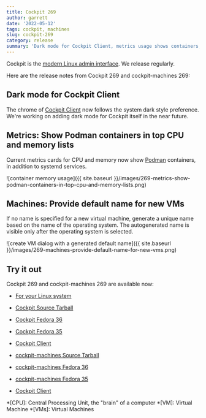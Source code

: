 ```yaml
---
title: Cockpit 269
author: garrett
date: '2022-05-12'
tags: cockpit, machines
slug: cockpit-269
category: release
summary: 'Dark mode for Cockpit Client, metrics usage shows containers, default fallback name for new VMs'
---
```


Cockpit is the [modern Linux admin interface](https://cockpit-project.org/).
We release regularly.

Here are the release notes from Cockpit 269 and cockpit-machines 269:


## Dark mode for Cockpit Client

The chrome of [Cockpit Client](https://flathub.org/apps/details/org.cockpit_project.CockpitClient) now follows the system dark style preference.  We're working on adding dark mode for Cockpit itself in the near future.

## Metrics: Show Podman containers in top CPU and memory lists

Current metrics cards for CPU and memory now show [Podman](https://podman.io/) containers, in addition to systemd services. 

![container memory usage]({{ site.baseurl }}/images/269-metrics-show-podman-containers-in-top-cpu-and-memory-lists.png)

## Machines: Provide default name for new VMs

If no name is specified for a new virtual machine, generate a unique name based on the name of the operating system. The autogenerated name is visible only after the operating system is selected.

![create VM dialog with a generated default name]({{ site.baseurl }}/images/269-machines-provide-default-name-for-new-vms.png)


## Try it out

Cockpit 269 and cockpit-machines 269 are available now:

* [For your Linux system](https://cockpit-project.org/running.html)

* [Cockpit Source Tarball](https://github.com/cockpit-project/cockpit/releases/tag/269)
* [Cockpit Fedora 36](https://bodhi.fedoraproject.org/updates/?releases=F36&packages=cockpit)
* [Cockpit Fedora 35](https://bodhi.fedoraproject.org/updates/?releases=F35&packages=cockpit)
* [Cockpit Client](https://flathub.org/apps/details/org.cockpit_project.CockpitClient)
* [cockpit-machines Source Tarball](https://github.com/cockpit-project/cockpit-machines/releases/tag/269)
* [cockpit-machines Fedora 36](https://bodhi.fedoraproject.org/updates/?releases=F36&packages=cockpit-machines)
* [cockpit-machines Fedora 35](https://bodhi.fedoraproject.org/updates/?releases=F35&packages=cockpit-machines)
* [Cockpit Client](https://flathub.org/apps/details/org.cockpit_project.CockpitClient)

*[CPU]: Central Processing Unit, the "brain" of a computer
*[VM]: Virtual Machine
*[VMs]: Virtual Machines